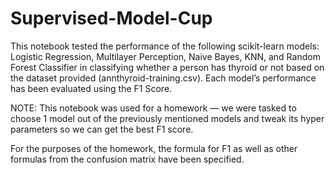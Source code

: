 # Supervised-Model-Cup
This notebook tested the performance of the following scikit-learn models: Logistic Regression, Multilayer Perception, Naive Bayes, KNN, and Random Forest Classifier in classifying whether a person has thyroid or not based on the dataset provided (annthyroid-training.csv).  Each model’s performance has been evaluated using the F1 Score.  

NOTE: This notebook was used for a homework — we were tasked to choose 1 model out of the previously mentioned models and tweak its hyper parameters so we can get the best F1 score.

For the purposes of the homework, the formula for F1 as well as other formulas from the confusion matrix have been specified.
